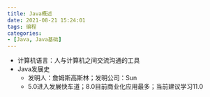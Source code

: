```yaml
---
title: Java概述
date: 2021-08-21 15:24:01
tags: 编程
categories:
- [Java, Java基础]
---
```


* 计算机语言：人与计算机之间交流沟通的工具
* Java发展史
  * 发明人：詹姆斯高斯林；发明公司：Sun
  * 5.0进入发展快车道；8.0目前商业化应用最多；当前建议学习11.0
